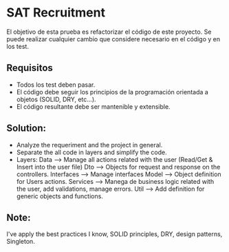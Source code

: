 # SAT Recruitment

El objetivo de esta prueba es refactorizar el código de este proyecto.
Se puede realizar cualquier cambio que considere necesario en el código y en los test.


## Requisitos 

- Todos los test deben pasar.
- El código debe seguir los principios de la programación orientada a objetos (SOLID, DRY, etc...).
- El código resultante debe ser mantenible y extensible.

## Solution:

- Analyze the requeriment and the project in general.
- Separate the all code in layers and simplify the code.
- Layers:
  Data --> Manage all actions related with the user (Read/Get & Insert into the user file)
  Dto --> Objects for request and response on the controllers.
  Interfaces --> Manage interfaces
  Model --> Object definition for Users actions.
  Services --> Manega de business logic related with the user, add validations, manage errors.
  Util --> Add definition for generic objects and functions.

## Note:
I've apply the best practices I know, SOLID principles, DRY, design patterns, Singleton.
